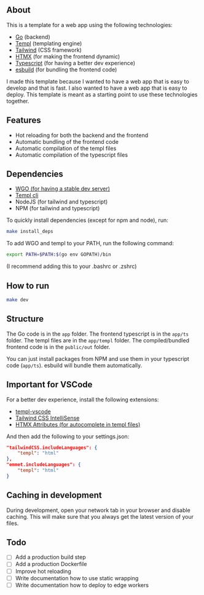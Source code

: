 ## About
This is a template for a web app using the following technologies:
- [Go](https://golang.org/) (backend)
- [Templ](https://templ.guide/) (templating engine)
- [Tailwind](https://tailwindcss.com/) (CSS framework)
- [HTMX](https://htmx.org/) (for making the frontend dynamic)
- [Typescript](https://www.typescriptlang.org/) (for having a better dev experience)
- [esbuild](https://esbuild.github.io/) (for bundling the frontend code)

I made this template because I wanted to have a web app that is easy to develop and that is fast. I also wanted to have a web app that is easy to deploy. This template is meant as a starting point to use these technologies together.

## Features
- Hot reloading for both the backend and the frontend
- Automatic bundling of the frontend code
- Automatic compilation of the templ files
- Automatic compilation of the typescript files

## Dependencies
- [WGO (for having a stable dev server)](https://github.com/bokwoon95/wgo)
- [Templ cli](github.com/a-h/templ/cmd/templ@latest)
- NodeJS (for tailwind and typescript)
- NPM (for tailwind and typescript)

To quickly install dependencies (except for npm and node), run:
```bash
make install_deps
```

To add WGO and templ to your PATH, run the following command:
```bash
export PATH=$PATH:$(go env GOPATH)/bin
```
(I recommend adding this to your .bashrc or .zshrc)

## How to run
```bash
make dev
```

## Structure
The Go code is in the `app` folder. The frontend typescript is in the `app/ts` folder. The templ files are in the `app/templ` folder. The compiled/bundled frontend code is in the `public/out` folder.

You can just install packages from NPM and use them in your typescript code (`app/ts`). esbuild will bundle them automatically.

## Important for VSCode
For a better dev experience, install the following extensions:
- [templ-vscode](https://marketplace.visualstudio.com/items?itemName=a-h.templ)
- [Tailwind CSS IntelliSense](https://marketplace.visualstudio.com/items?itemName=bradlc.vscode-tailwindcss)
- [HTMX Attributes (for autocomplete in templ files)](https://marketplace.visualstudio.com/items?itemName=CraigRBroughton.htmx-attributes)

And then add the following to your settings.json:
```json
"tailwindCSS.includeLanguages": {
    "templ": "html"
},
"emmet.includeLanguages": {
    "templ": "html"
}
```

## Caching in development
During development, open your network tab in your browser and disable caching. This will make sure that you always get the latest version of your files.

## Todo
- [ ] Add a production build step
- [ ] Add a production Dockerfile
- [ ] Improve hot reloading
- [ ] Write documentation how to use static wrapping
- [ ] Write documentation how to deploy to edge workers
